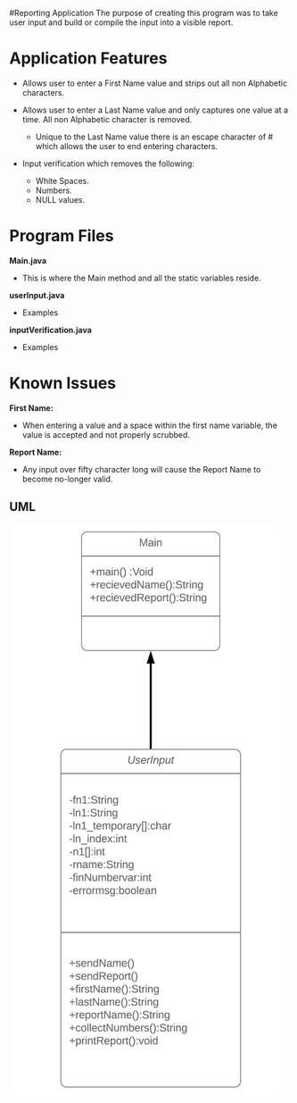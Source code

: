 #Reporting Application
The purpose of creating this program was to take user input and build or compile the input into a visible report.

# Application Features
- Allows user to enter a First Name value and strips out all non Alphabetic characters.

- Allows user to enter a Last Name value and only captures one value at a time. All non Alphabetic character is removed.
    - Unique to the Last Name value there is an escape character of # which allows the user to end entering characters.

- Input verification which removes the following:
     - White Spaces.
     - Numbers.
     - NULL values.

# Program Files
  **Main.java**
   - This is where the Main method and all the static variables reside.
   
  **userInput.java**
   - Examples

  **inputVerification.java**
   - Examples
   
# Known Issues
  **First Name:**
   - When entering a value and a space within the first name variable, the value is accepted and not properly scrubbed.
  
  **Report Name:**
   - Any input over fifty character long will cause the Report Name to become no-longer valid.
   
## UML
![UML](assignment2UML.png)